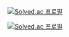 [![Solved.ac
프로필](http://mazassumnida.wtf/api/v2/generate_badge?boj=baejeu)](https://solved.ac/profile/baejeu)

[![Solved.ac
프로필](http://mazassumnida.wtf/api/v2/generate_badge?boj=zeus20240228)](https://solved.ac/profile/zeus20240228)
